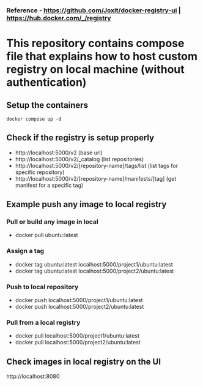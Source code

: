 ### Reference - https://github.com/Joxit/docker-registry-ui   |  https://hub.docker.com/_/registry

# This repository contains compose file that explains how to host custom registry on local machine (without authentication)

## Setup the containers
` docker compose up -d `

## Check if the registry is setup properly
- http://localhost:5000/v2  (base url)
- http://localhost:5000/v2/_catalog  (list repositories)
- http://localhost:5000/v2/[repository-name]/tags/list  (list tags for specific repository)
- http://localhost:5000/v2/[repository-name]/manifests/[tag]  (get manifest for a specific tag)

## Example push any image to local registry

### Pull or build any image in local
- docker pull ubuntu:latest

### Assign a tag
- docker tag ubuntu:latest localhost:5000/project1/ubuntu:latest
- docker tag ubuntu:latest localhost:5000/project2/ubuntu:latest

### Push to local repository
- docker push localhost:5000/project1/ubuntu:latest
- docker push localhost:5000/project2/ubuntu:latest

### Pull from a local registry
- docker pull localhost:5000/project1/ubuntu:latest
- docker pull localhost:5000/project2/ubuntu:latest

## Check images in local registry on the UI
http://localhost:8080
